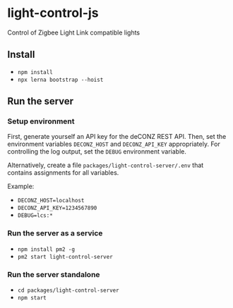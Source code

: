 # light-control-js
Control of Zigbee Light Link compatible lights

## Install
- `npm install`
- `npx lerna bootstrap --hoist`

## Run the server

### Setup environment
First, generate yourself an API key for the deCONZ REST API.
Then, set the environment variables `DECONZ_HOST` and `DECONZ_API_KEY` appropriately.
For controlling the log output, set the `DEBUG` environment variable.

Alternatively, create a file `packages/light-control-server/.env` that contains assignments for all variables.

Example:
- `DECONZ_HOST=localhost`
- `DECONZ_API_KEY=1234567890`
- `DEBUG=lcs:*`

### Run the server as a service
- `npm install pm2 -g`
- `pm2 start light-control-server`

### Run the server standalone
- `cd packages/light-control-server`
- `npm start`
